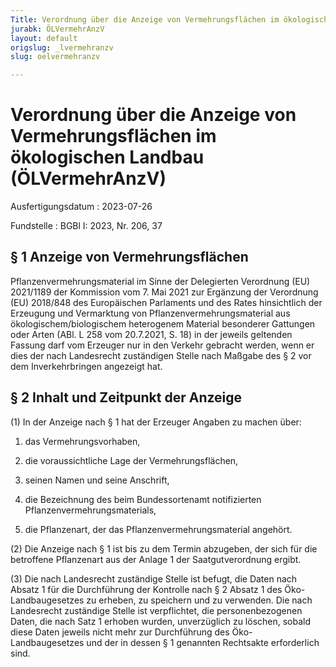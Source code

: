 ```yaml
---
Title: Verordnung über die Anzeige von Vermehrungsflächen im ökologischen Landbau
jurabk: ÖLVermehrAnzV
layout: default
origslug: _lvermehranzv
slug: oelvermehranzv

---
```


# Verordnung über die Anzeige von Vermehrungsflächen im ökologischen Landbau (ÖLVermehrAnzV)

Ausfertigungsdatum
:   2023-07-26

Fundstelle
:   BGBl I: 2023, Nr. 206, 37

[^f826929_06_BJNR0CE0C0023]:     Notifiziert gemäß der Richtlinie (EU) 2015/1535 des Europäischen Parlaments und des Rates vom 9. September 2015 über ein Informationsverfahren auf dem Gebiet der technischen Vorschriften und der Vorschriften für die Dienste der Informationsgesellschaft (ABl. L 241 vom 17.9.2015, S. 1).


## § 1 Anzeige von Vermehrungsflächen

Pflanzenvermehrungsmaterial im Sinne der Delegierten Verordnung (EU) 2021/1189 der Kommission vom 7. Mai 2021 zur Ergänzung der Verordnung (EU) 2018/848 des Europäischen Parlaments und des Rates hinsichtlich der Erzeugung und Vermarktung von Pflanzenvermehrungsmaterial aus ökologischem/biologischem heterogenem Material besonderer Gattungen oder Arten (ABl. L 258 vom 20.7.2021, S. 18) in der jeweils geltenden Fassung darf vom Erzeuger nur in den Verkehr gebracht werden, wenn er dies der nach Landesrecht zuständigen Stelle nach Maßgabe des § 2 vor dem Inverkehrbringen angezeigt hat.


## § 2 Inhalt und Zeitpunkt der Anzeige

(1) In der Anzeige nach § 1 hat der Erzeuger Angaben zu machen über:

1.  das Vermehrungsvorhaben,


2.  die voraussichtliche Lage der Vermehrungsflächen,


3.  seinen Namen und seine Anschrift,


4.  die Bezeichnung des beim Bundessortenamt notifizierten Pflanzenvermehrungsmaterials,


5.  die Pflanzenart, der das Pflanzenvermehrungsmaterial angehört.




(2) Die Anzeige nach § 1 ist bis zu dem Termin abzugeben, der sich für die betroffene Pflanzenart aus der Anlage 1 der Saatgutverordnung ergibt.

(3) Die nach Landesrecht zuständige Stelle ist befugt, die Daten nach Absatz 1 für die Durchführung der Kontrolle nach § 2 Absatz 1 des Öko-Landbaugesetzes zu erheben, zu speichern und zu verwenden. Die nach Landesrecht zuständige Stelle ist verpflichtet, die personenbezogenen Daten, die nach Satz 1 erhoben wurden, unverzüglich zu löschen, sobald diese Daten jeweils nicht mehr zur Durchführung des Öko-Landbaugesetzes und der in dessen § 1 genannten Rechtsakte erforderlich sind.

